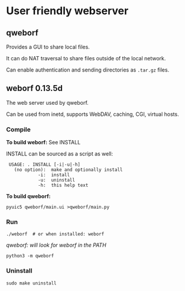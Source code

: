 # User friendly webserver

## qweborf
Provides a GUI to share local files.

It can do NAT traversal to share files outside of the local network.

Can enable authentication and sending directories as `.tar.gz` files.

## weborf 0.13.5d
The web server used by qweborf.

Can be used from inetd, supports WebDAV, caching, CGI, virtual hosts.

### Compile

**To build weborf:**
See INSTALL

INSTALL can be sourced as a script as well:
```
 USAGE: . INSTALL [-i|-u|-h]
   (no option):  make and optionally install
            -i:  install
            -u:  uninstall
            -h:  this help text
```

**To build qweborf:**
```
pyuic5 qweborf/main.ui >qweborf/main.py
```

### Run
```
./weborf  # or when installed: weborf
```

*qweborf: will look for weborf in the PATH*
```
python3 -m qweborf
```

### Uninstall
```
sudo make uninstall
```

